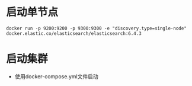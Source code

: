 # 启动单节点
```
docker run -p 9200:9200 -p 9300:9300 -e "discovery.type=single-node" docker.elastic.co/elasticsearch/elasticsearch:6.4.3
```


# 启动集群
- 使用docker-compose.yml文件启动